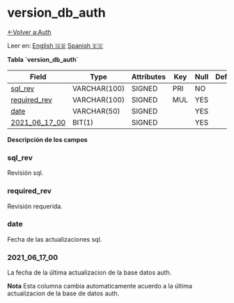 ﻿# version\_db\_auth

[<-Volver a:Auth](database-auth.md)

Leer en: [English :gb:](../version_db_auth) [Spanish :es:](version_db_auth)

**Tabla \`version\_db\_auth\`**

| Field              | Type         | Attributes | Key | Null | Default | Extra | Comment |
| ------------------ | ------------ | ---------- | --- | ---- | ------- | ----- | ------- |
| [sql_rev][1]       | VARCHAR(100) | SIGNED     | PRI | NO   |         |       |         |
| [required_rev][2]  | VARCHAR(100) | SIGNED     | MUL | YES  |         |       |         |
| [date][3]          | VARCHAR(50)  | SIGNED     |     | YES  |         |       |         |
| [2021_06_17_00][4] | BIT(1)       | SIGNED     |     | YES  |         |       |         |

[1]: #sqlrev
[2]: #requiredrev
[3]: #date
[4]: #2021061700

**Descripción de los campos**

### sql\_rev

Revisión sql.

### required\_rev

Revisión requerida.

### date 

Fecha de las actualizaciones sql.

### 2021\_06\_17\_00

La fecha de la última actualizacion de la base datos auth.

**Nota** Esta columna cambia automaticamente acuerdo a la última actualizacion de la base de datos auth.
